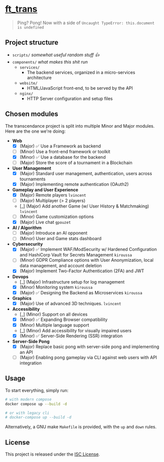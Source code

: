 # [ft_trans](https://cdn.intra.42.fr/pdf/pdf/133398/en.subject.pdf)

> Ping? Pong! Now with a side of `Uncaught TypeError: this.document is undefined`

## Project structure

- `scripts/` *somewhat useful random stuff :+1:*
- `components/` *what makes this shit run*
  - `services/`
    - The backend services, organized in a micro-services architecture 
  - `website/`
    - HTML/JavaScript front-end, to be served by the API
  - `nginx/`
    - HTTP Server configuration and setup files

## Chosen modules

The transcendance project is split into multiple Minor and Major modules. Here are the one we're doing:

<!-- MODULES_START -->

- **Web**
  - [x] (Major) ✅ Use a Framework as backend
  - [ ] (Minor) Use a front-end framework or toolkit
  - [x] (Minor) ✅ Use a database for the backend
  - [ ] (Major) Store the score of a tournament in a Blockchain

- **User Management**
  - [x] (Major) Standard user management, authentication, users across tournaments
  - [x] (Major) Implementing remote authentication (OAuth2)

- **Gameplay and User Experience**
  - [x] (Major) Remote players `lvincent`
  - [ ] (Major) Multiplayer (> 2 players)
  - [\_] (Major) Add another Game (w/ User History & Matchmaking) `lvincent`
  - [ ] (Minor) Game customization options 
  - [x] (Major) Live chat `gpouzet`

- **AI / Algorithm**
  - [ ] (Major) Introduce an AI opponent
  - [ ] (Minor) User and Game stats dashboard

- **Cybersecurity**
  - [x] (Major) ✅ Implement WAF/ModSecurity w/ Hardened Configuration and HashiCorp Vault for Secrets Management `kiroussa`
  - [ ] (Minor) GDPR Compliance options with User Anonymization, local data management, and account deletion
  - [x] (Major) Implement Two-Factor Authentication (2FA) and JWT

- **Devops**
  - [\_] (Major) Infrastructure setup for log management
  - [x] (Minor) Monitoring system `kiroussa`
  - [x] (Major) ✅ Designing the Backend as Microservices `kiroussa` 

- **Graphics**
  - [x] (Major) Use of advanced 3D techniques. `lvincent`

- **Accessibility**
  - [\_] (Minor) Support on all devices
  - [x] (Minor) ✅ Expanding Browser compatibility
  - [x] (Minor) Multiple language support
  - [\_] (Minor) Add accessibility for visually impaired users
  - [x] (Minor) ✅ Server-Side Rendering (SSR) integration

- **Server-Side Pong**
  - [x] (Major) Replace basic pong with server-side pong and implementing an API
  - [ ] (Major) Enabling pong gameplay via CLI against web users with API integration

<!-- MODULES_END -->

## Usage

To start everything, simply run:

```bash
# with modern compose
docker compose up --build -d

# or with legacy cli
# docker-compose up --build -d
```

Alternatively, a GNU make `Makefile` is provided, with the `up` and `down` rules.

## License

This project is released under the [ISC License](./LICENSE).
